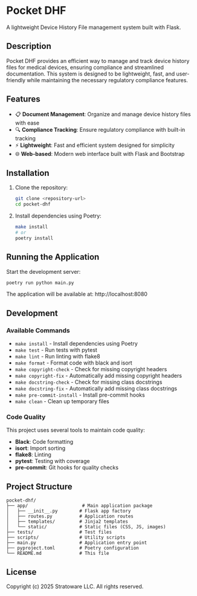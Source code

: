 # Pocket DHF

A lightweight Device History File management system built with Flask.

## Description

Pocket DHF provides an efficient way to manage and track device history files for medical devices, ensuring compliance and streamlined documentation. This system is designed to be lightweight, fast, and user-friendly while maintaining the necessary regulatory compliance features.

## Features

- 📋 **Document Management**: Organize and manage device history files with ease
- 🔍 **Compliance Tracking**: Ensure regulatory compliance with built-in tracking
- ⚡ **Lightweight**: Fast and efficient system designed for simplicity
- 🌐 **Web-based**: Modern web interface built with Flask and Bootstrap

## Installation

1. Clone the repository:
   ```bash
   git clone <repository-url>
   cd pocket-dhf
   ```

2. Install dependencies using Poetry:
   ```bash
   make install
   # or
   poetry install
   ```

## Running the Application

Start the development server:

```bash
poetry run python main.py
```

The application will be available at: http://localhost:8080

## Development

### Available Commands

- `make install` - Install dependencies using Poetry
- `make test` - Run tests with pytest
- `make lint` - Run linting with flake8
- `make format` - Format code with black and isort
- `make copyright-check` - Check for missing copyright headers
- `make copyright-fix` - Automatically add missing copyright headers
- `make docstring-check` - Check for missing class docstrings
- `make docstring-fix` - Automatically add missing class docstrings
- `make pre-commit-install` - Install pre-commit hooks
- `make clean` - Clean up temporary files

### Code Quality

This project uses several tools to maintain code quality:

- **Black**: Code formatting
- **isort**: Import sorting
- **flake8**: Linting
- **pytest**: Testing with coverage
- **pre-commit**: Git hooks for quality checks

## Project Structure

```
pocket-dhf/
├── app/                    # Main application package
│   ├── __init__.py        # Flask app factory
│   ├── routes.py          # Application routes
│   ├── templates/         # Jinja2 templates
│   └── static/            # Static files (CSS, JS, images)
├── tests/                 # Test files
├── scripts/               # Utility scripts
├── main.py                # Application entry point
├── pyproject.toml         # Poetry configuration
└── README.md              # This file
```

## License

Copyright (c) 2025 Stratoware LLC. All rights reserved.
